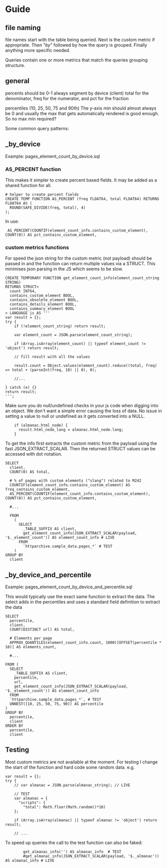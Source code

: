 # Guide 

## file naming
file names start with the table being queried. Next is the custom metric if appropriate. Then "_by_" followed by how the query is grouped. Finally anything more specific needed.

Queries contain one or more metrics that match the queries grouping structure. 

## general

percents should be 0-1
always segment by device (client)
total for the denominator, freq for the numerator, and pct for the fraction

percentiles (10, 25, 50, 75 and 90th) The y-axis min should almost always be 0 and usually the max that gets automatically rendered is good enough. So no max min required?

Some common query patterns:

## _by_device

Example: pages_element_count_by_device.sql

### AS_PERCENT function

This makes it simpler to create percent based fields. It may be added as a shared function for all.

```
# helper to create percent fields
CREATE TEMP FUNCTION AS_PERCENT (freq FLOAT64, total FLOAT64) RETURNS FLOAT64 AS (
  ROUND(SAFE_DIVIDE(freq, total), 4)
);
```

In use:

```
 AS_PERCENT(COUNTIF(element_count_info.contains_custom_element), COUNT(0)) AS pct_contains_custom_element,
```

### custom metrics functions

For speed the json string for the custom metric (not payload) should be passed in and the function can return multiple values via a STRUCT. This minimises json parsing in the JS which seems to be slow.

```
CREATE TEMPORARY FUNCTION get_element_count_info(element_count_string STRING)
RETURNS STRUCT<
  count INT64,
  contains_custom_element BOOL, 
  contains_obsolete_element BOOL,
  contains_details_element BOOL,
  contains_summary_element BOOL
> LANGUAGE js AS '''
var result = {};
try {
    if (!element_count_string) return result;

    var element_count = JSON.parse(element_count_string);

    if (Array.isArray(element_count) || typeof element_count != 'object') return result;

    // fill result with all the values

    result.count = Object.values(element_count).reduce((total, freq) => total + (parseInt(freq, 10) || 0), 0);
    
    //...

} catch (e) {}
return result;
''';
```

Make sure you do null/undefined checks in your js code when digging into an object. We don't want a simple error causing the loss of data. No issue in setting a value to null or undefined as it gets converted into a NULL.

```
    if (almanac.html_node) {
      result.html_node_lang = almanac.html_node.lang;
    }
```

To get the info first extracts the custom metric from the payload using the fast JSON_EXTRACT_SCALAR. Then the returned STRUCT values can be accessed with dot notation.

```
SELECT
  client,
  COUNT(0) AS total,

  # % of pages with custom elements ("slang") related to M242
  COUNTIF(element_count_info.contains_custom_element) AS freq_contains_custom_element,
  AS_PERCENT(COUNTIF(element_count_info.contains_custom_element), COUNT(0)) AS pct_contains_custom_element,

  #...

  FROM
    ( 
      SELECT 
        _TABLE_SUFFIX AS client,
        get_element_count_info(JSON_EXTRACT_SCALAR(payload, '$._element_count')) AS element_count_info # LIVE
      FROM
        `httparchive.sample_data.pages_*` # TEST
    )
GROUP BY
  client
```

## _by_device_and_percentile

Example: pages_element_count_by_device_and_percentile.sql

This would typically use the exact same function to extract the data. The select adds in the percentiles and uses a standard field definition to extract the data 

```
SELECT
  percentile,
  client,
  COUNT(DISTINCT url) AS total,

  # Elements per page
  APPROX_QUANTILES(element_count_info.count, 1000)[OFFSET(percentile * 10)] AS elements_count,

  #...

FROM (
  SELECT 
    _TABLE_SUFFIX AS client,
    percentile,
    url,
    get_element_count_info(JSON_EXTRACT_SCALAR(payload, '$._element_count')) AS element_count_info
  FROM
  `httparchive.sample_data.pages_*`, # TEST
  UNNEST([10, 25, 50, 75, 90]) AS percentile
)
GROUP BY
  percentile,
  client
ORDER BY
  percentile,
  client
```

## Testing

Most custom metrics are not available at the moment. For testing I change the start of the function and hard code some random data. e.g.

```
var result = {};
try {
    // var almanac = JSON.parse(almanac_string); // LIVE

    // TEST
    var almanac = {
      "scripts": {
        "total": Math.floor(Math.random()*10)
    };

    if (Array.isArray(almanac) || typeof almanac != 'object') return result;

    // ...
```

To speed up queries the call to the test function can also be faked:

```
        get_almanac_info('') AS almanac_info  # TEST
        #get_almanac_info(JSON_EXTRACT_SCALAR(payload, '$._almanac')) AS almanac_info # LIVE
```